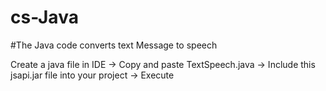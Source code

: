 # cs-Java
#The Java code converts text Message to speech

Create a java file in IDE -> Copy and paste TextSpeech.java -> Include this jsapi.jar file into your project -> Execute
